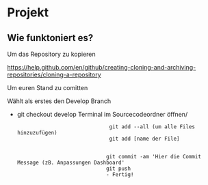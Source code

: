 # Projekt


## Wie funktoniert es? 

Um das Repository zu kopieren 

https://help.github.com/en/github/creating-cloning-and-archiving-repositories/cloning-a-repository

Um euren Stand zu comitten 

 Wählt als erstes den Develop Branch 
 - git checkout develop 
Terminal im Sourcecodeordner öffnen/
                                     
                                     
                                     git add --all (um alle Files hinzuzufügen)
                                     git add [name der File]
                                     
                                     
                                    git commit -am 'Hier die Commit Message (zB. Anpassungen Dashboard'
                                    git push 
                                    - Fertig! 
                                    
